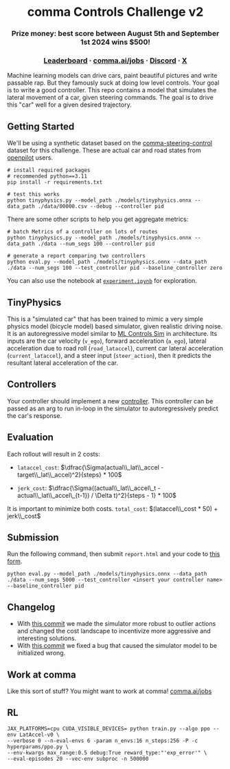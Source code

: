 <div align="center">
<h1>comma Controls Challenge v2</h1>

<h3> Prize money: best score between August 5th and September 1st 2024 wins $500!</h3>


<h3>
  <a href="https://comma.ai/leaderboard">Leaderboard</a>
  <span> · </span>
  <a href="https://comma.ai/jobs">comma.ai/jobs</a>
  <span> · </span>
  <a href="https://discord.comma.ai">Discord</a>
  <span> · </span>
  <a href="https://x.com/comma_ai">X</a>
</h3>

</div>

Machine learning models can drive cars, paint beautiful pictures and write passable rap. But they famously suck at doing low level controls. Your goal is to write a good controller. This repo contains a model that simulates the lateral movement of a car, given steering commands. The goal is to drive this "car" well for a given desired trajectory.


## Getting Started
We'll be using a synthetic dataset based on the [comma-steering-control](https://github.com/commaai/comma-steering-control) dataset for this challenge. These are actual car and road states from [openpilot](https://github.com/commaai/openpilot) users.

```
# install required packages
# recommended python==3.11
pip install -r requirements.txt

# test this works
python tinyphysics.py --model_path ./models/tinyphysics.onnx --data_path ./data/00000.csv --debug --controller pid
```

There are some other scripts to help you get aggregate metrics:
```
# batch Metrics of a controller on lots of routes
python tinyphysics.py --model_path ./models/tinyphysics.onnx --data_path ./data --num_segs 100 --controller pid

# generate a report comparing two controllers
python eval.py --model_path ./models/tinyphysics.onnx --data_path ./data --num_segs 100 --test_controller pid --baseline_controller zero

```
You can also use the notebook at [`experiment.ipynb`](https://github.com/commaai/controls_challenge/blob/master/experiment.ipynb) for exploration.

## TinyPhysics
This is a "simulated car" that has been trained to mimic a very simple physics model (bicycle model) based simulator, given realistic driving noise. It is an autoregressive model similar to [ML Controls Sim](https://blog.comma.ai/096release/#ml-controls-sim) in architecture. Its inputs are the car velocity (`v_ego`), forward acceleration (`a_ego`), lateral acceleration due to road roll (`road_lataccel`), current car lateral acceleration (`current_lataccel`), and a steer input (`steer_action`), then it predicts the resultant lateral acceleration of the car.


## Controllers
Your controller should implement a new [controller](https://github.com/commaai/controls_challenge/tree/master/controllers). This controller can be passed as an arg to run in-loop in the simulator to autoregressively predict the car's response.


## Evaluation
Each rollout will result in 2 costs:
- `lataccel_cost`: $\dfrac{\Sigma(actual\\_lat\\_accel - target\\_lat\\_accel)^2}{steps} * 100$

- `jerk_cost`: $\dfrac{\Sigma((actual\\_lat\\_accel\_t - actual\\_lat\\_accel\_{t-1}) / \Delta t)^2}{steps - 1} * 100$

It is important to minimize both costs. `total_cost`: $(lataccel\\_cost * 50) + jerk\\_cost$

## Submission
Run the following command, then submit `report.html` and your code to [this form](https://forms.gle/US88Hg7UR6bBuW3BA).

```
python eval.py --model_path ./models/tinyphysics.onnx --data_path ./data --num_segs 5000 --test_controller <insert your controller name> --baseline_controller pid
```

## Changelog
- With [this commit](https://github.com/commaai/controls_challenge/commit/fdafbc64868b70d6ec9c305ab5b52ec501ea4e4f) we made the simulator more robust to outlier actions and changed the cost landscape to incentivize more aggressive and interesting solutions.
- With [this commit](https://github.com/commaai/controls_challenge/commit/4282a06183c10d2f593fc891b6bc7a0859264e88) we fixed a bug that caused the simulator model to be initialized wrong.

## Work at comma

Like this sort of stuff? You might want to work at comma!
[comma.ai/jobs](https://comma.ai/jobs)


## RL

```
JAX_PLATFORMS=cpu CUDA_VISIBLE_DEVICES= python train.py --algo ppo --env LatAccel-v0 \
--verbose 0 --n-eval-envs 6 -param n_envs:16 n_steps:256 -P -c hyperparams/ppo.py \
--env-kwargs max_range:0.5 debug:True reward_type:"'exp_error'" \
--eval-episodes 20 --vec-env subproc -n 500000
```

